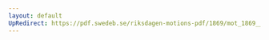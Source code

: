 ```yaml
---
layout: default
UpRedirect: https://pdf.swedeb.se/riksdagen-motions-pdf/1869/mot_1869__ak__00098.pdf
---
```

